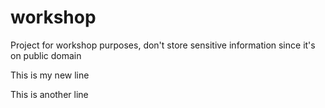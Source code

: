 # workshop
Project for workshop purposes, don't store sensitive information since it's on public domain

This is my new line

This is another line
